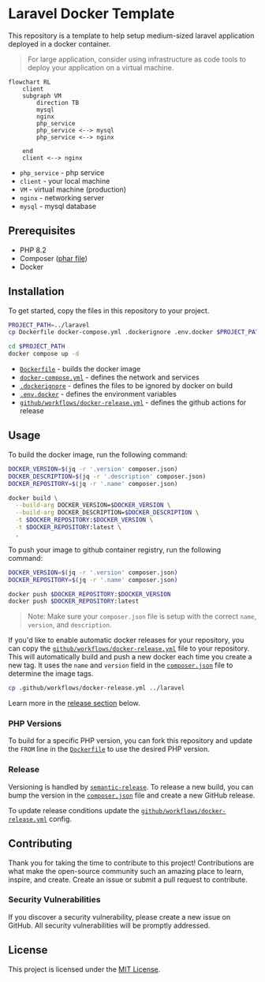 # Laravel Docker Template

This repository is a template to help setup medium-sized laravel application deployed in a docker container.

> For large application, consider using infrastructure as code tools to deploy your application on a virtual machine.

```mermaid
flowchart RL
    client
    subgraph VM
        direction TB
        mysql
        nginx
        php_service
        php_service <--> mysql
        php_service <--> nginx

    end
    client <--> nginx
```

- `php_service` - php service
- `client` - your local machine
- `VM` - virtual machine (production)
- `nginx` - networking server
- `mysql` - mysql database

## Prerequisites

- PHP 8.2
- Composer ([phar file](https://getcomposer.org/download/))
- Docker

## Installation

To get started, copy the files in this repository to your project.

```bash
PROJECT_PATH=../laravel
cp Dockerfile docker-compose.yml .dockerignore .env.docker $PROJECT_PATH

cd $PROJECT_PATH
docker compose up -d
```

- [`Dockerfile`](.Dockerfile) - builds the docker image
- [`docker-compose.yml`](docker-compose.yml) - defines the network and services
- [`.dockerignore`](.dockerignore) - defines the files to be ignored by docker on build
- [`.env.docker`](./.env.docker) - defines the environment variables
- [`github/workflows/docker-release.yml`](.github/workflows/docker-release.yml) - defines the github actions for release

## Usage

To build the docker image, run the following command:

```bash
DOCKER_VERSION=$(jq -r '.version' composer.json)
DOCKER_DESCRIPTION=$(jq -r '.description' composer.json)
DOCKER_REPOSITORY=$(jq -r '.name' composer.json)

docker build \
  --build-arg DOCKER_VERSION=$DOCKER_VERSION \
  --build-arg DOCKER_DESCRIPTION=$DOCKER_DESCRIPTION \
  -t $DOCKER_REPOSITORY:$DOCKER_VERSION \
  -t $DOCKER_REPOSITORY:latest \
  .
```

To push your image to github container registry, run the following command:

```bash
DOCKER_VERSION=$(jq -r '.version' composer.json)
DOCKER_REPOSITORY=$(jq -r '.name' composer.json)

docker push $DOCKER_REPOSITORY:$DOCKER_VERSION
docker push $DOCKER_REPOSITORY:latest
```

> Note: Make sure your `composer.json` file is setup with the correct `name`, `version`, and `description`.

If you'd like to enable automatic docker releases for your repository, you can copy the [`github/workflows/docker-release.yml`](.github/workflows/docker-release.yml) file to your repository. This will automatically build and push a new docker each time you create a new tag. It uses the `name` and `version` field in the [`composer.json`](composer.json) file to determine the image tags.

```bash
cp .github/workflows/docker-release.yml ../laravel
```

Learn more in the [release section](#release) below.

### PHP Versions

To build for a specific PHP version, you can fork this repository and update the `FROM` line in the [`Dockerfile`](Dockerfile) to use the desired PHP version.

### Release

Versioning is handled by [`semantic-release`](https://github.com/semantic-release/semantic-release). To release a new build, you can bump the version in the [`composer.json`](composer.json) file and create a new GitHub release.

To update release conditions update the [`github/workflows/docker-release.yml`](.github/workflows/docker-release.yml) config.

## Contributing

Thank you for taking the time to contribute to this project! Contributions are what make the open-source community such an amazing place to learn, inspire, and create. Create an issue or submit a pull request to contribute.

### Security Vulnerabilities

If you discover a security vulnerability, please create a new issue on GitHub. All security vulnerabilities will be promptly addressed.

## License

This project is licensed under the [MIT License](LICENSE).
